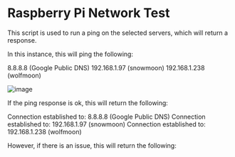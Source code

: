 # Raspberry Pi Network Test

This script is used to run a ping on the selected servers, which will return a response.

In this instance, this will ping the following:

8.8.8.8 (Google Public DNS)
192.168.1.97 (snowmoon)
192.168.1.238 (wolfmoon)

![image](https://user-images.githubusercontent.com/82043281/155323330-9ac0868b-343f-4546-99da-b71e33032722.png)

If the ping response is ok, this will return the following:

Connection established to: 8.8.8.8 (Google Public DNS)
Connection established to: 192.168.1.97 (snowmoon)
Connection established to: 192.168.1.238 (wolfmoon)

However, if there is an issue, this will return the following:
